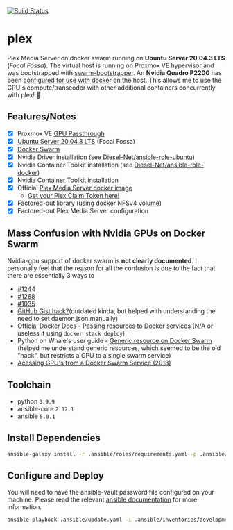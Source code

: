 [![Build Status](https://drone.kiwi-labs.net/api/badges/Diesel-Net/plex/status.svg)](https://drone.kiwi-labs.net/Diesel-Net/plex)

# plex
Plex Media Server on docker swarm running on **Ubuntu Server 20.04.3 LTS** (_Focal Fossa_). The virtual host is running on Proxmox VE hypervisor and was bootstrapped with [swarm-bootstrapper](https://github.com/Diesel-Net/swarm-bootstrapper). An **Nvidia Quadro P2200** has been [configured for use with docker](https://github.com/NVIDIA/nvidia-docker) on the host. This allows me to use the GPU's compute/transcoder with other additional containers concurrently with plex! :tada:

## Features/Notes
- [x] Proxmox VE [GPU Passthrough](https://pve.proxmox.com/wiki/Pci_passthrough#GPU_Passthrough)
- [x] [Ubuntu Server 20.04.3 LTS](https://releases.ubuntu.com/20.04/) (Focal Fossa)
- [x] [Docker Swarm](https://docs.docker.com/engine/swarm/)
- [x] Nvidia Driver installation (see [Diesel-Net/ansible-role-ubuntu](https://github.com/Diesel-Net/ansible-role-ubuntu/blob/stable/tasks/install_nvidia_drivers.yaml))
- [x] Nvidia Container Toolkit installation (see [Diesel-Net/ansible-role-docker](https://github.com/Diesel-Net/ansible-role-docker/blob/stable/tasks/install_nvidia_toolkit.yaml))
- [x] [Nvidia Container Toolkit](https://github.com/NVIDIA/nvidia-docker) installation
- [x] Official [Plex Media Server docker image](https://github.com/plexinc/pms-docker)
  - [Get your Plex Claim Token here!](https://www.plex.tv/claim/)
- [x] Factored-out library (using docker [NFSv4 volume](https://docs.docker.com/storage/volumes/#create-a-service-which-creates-an-nfs-volume))
- [x] Factored-out Plex Media Server configuration

## Mass Confusion with Nvidia GPUs on Docker Swarm
Nvidia-gpu support of docker swarm is **not clearly documented**. I personally feel that the reason for all the confusion is due to the fact that there are essentially 3 ways to
- [#1244](https://github.com/docker/swarmkit/issues/1244)
- [#1268](https://github.com/NVIDIA/nvidia-docker/issues/1268)
- [#1035](https://github.com/NVIDIA/nvidia-docker/issues/1035)
- [GitHub Gist hack?](https://gist.github.com/tomlankhorst/33da3c4b9edbde5c83fc1244f010815c)(outdated kinda, but helped with understanding the need to set daemon.json manually)
- Official Docker Docs - [Passing resources to Docker services](https://docs.docker.com/engine/reference/commandline/service_create/#create-services-requesting-generic-resources) (N/A or useless if using `docker stack deploy`)
- Python on Whale's user guide - [Generic resource on Docker Swarm](https://gabrieldemarmiesse.github.io/python-on-whales/user_guide/generic_resources/) (helped me understand generic resources, which seemed to be the old "hack", but restricts a GPU to a single swarm service)
- [Acessing GPU's from a Docker Swarm Service (2018)](http://cowlet.org/2018/05/21/accessing-gpus-from-a-docker-swarm-service.html)
   

## Toolchain
- python `3.9.9`
- ansible-core `2.12.1`
- ansible `5.0.1`

## Install Dependencies
```bash
ansible-galaxy install -r .ansible/roles/requirements.yaml -p .ansible/roles --force
```

## Configure and Deploy
You will need to have the ansible-vault password file configured on your machine. Please read the relevant [ansible documentation](https://docs.ansible.com/ansible/latest/user_guide/vault.html#setting-a-default-password-source) for more information.
```bash
ansible-playbook .ansible/update.yaml -i .ansible/inventories/development
```
